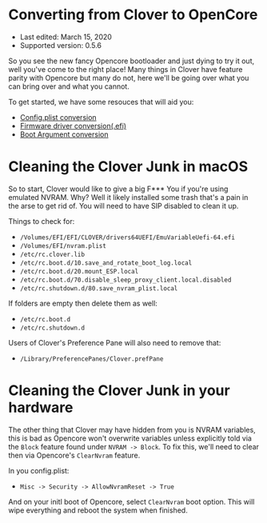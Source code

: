 # Converting from Clover to OpenCore

* Last edited: March 15, 2020
* Supported version: 0.5.6

So you see the new fancy Opencore bootloader and just dying to try it out, well you've come to the right place! Many things in Clover have feature parity with Opencore but many do not, here we'll be going over what you can bring over and what you cannot.

To get started, we have some resouces that will aid you:

* [Config.plist conversion](/clover-conversion/Clover-config.md)
* [Firmware driver conversion(.efi)](/clover-conversion/clover-efi.md)
* [Boot Argument conversion](/clover-conversion/Clover-boot-arg.md)

# Cleaning the Clover Junk in macOS

So to start, Clover would like to give a big F*** You if you're using emulated NVRAM. Why? Well it likely installed some trash that's a pain in the arse to get rid of. You will need to have SIP disabled to clean it up.

Things to check for:

* `/Volumes/EFI/EFI/CLOVER/drivers64UEFI/EmuVariableUefi-64.efi`
* `/Volumes/EFI/nvram.plist`
* `/etc/rc.clover.lib`
* `/etc/rc.boot.d/10.save_and_rotate_boot_log.local`
* `/etc/rc.boot.d/20.mount_ESP.local`
* `/etc/rc.boot.d/70.disable_sleep_proxy_client.local.disabled`
* `/etc/rc.shutdown.d/80.save_nvram_plist.local​`

If folders are empty then delete them as well:

* `/etc/rc.boot.d`
* `/etc/rc.shutdown.d​`

Users of Clover's Preference Pane will also need to remove that:
* `/Library/PreferencePanes/Clover.prefPane`

# Cleaning the Clover Junk in your hardware

The other thing that Clover may have hidden from you is NVRAM variables, this is bad as Opencore won't overwrite variables unless explicitly told via the `Block` feature found under `NVRAM -> Block`. To fix this, we'll need to clear then via Opencore's `ClearNvram` feature.

In you config.plist:
* `Misc -> Security -> AllowNvramReset -> True`

And on your initl boot of Opencore, select `ClearNvram` boot option. This will wipe everything and reboot the system when finished.
